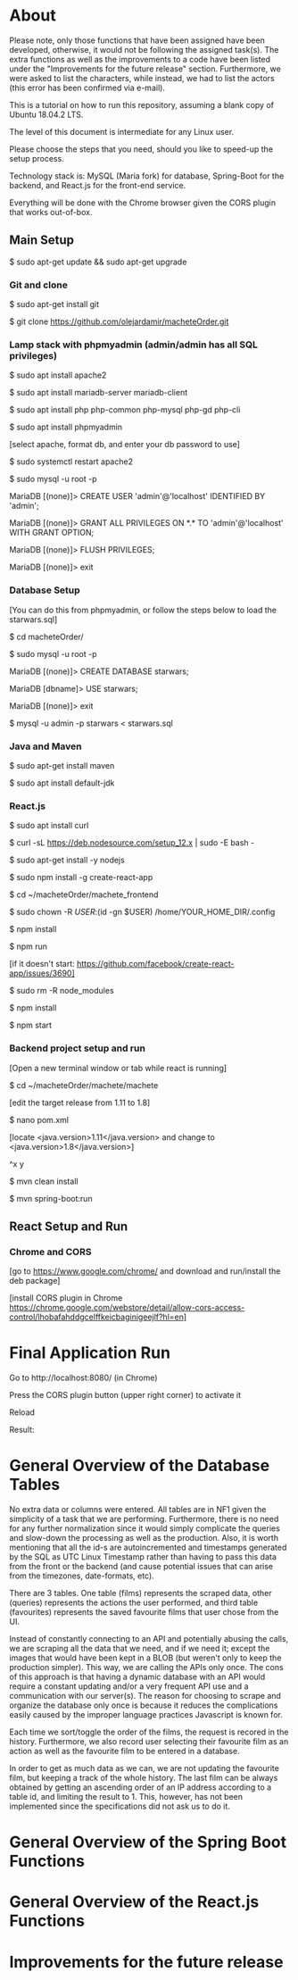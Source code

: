 # About

Please note, only those functions that have been assigned have been developed, otherwise, it would not be following the assigned task(s). The extra functions as well as the improvements to a code have been listed under the "Improvements for the future release" section. Furthermore, we were asked to list the characters, while instead, we had to list the actors (this error has been confirmed via e-mail).

This is a tutorial on how to run this repository, assuming a blank copy of Ubuntu 18.04.2 LTS.

The level of this document is intermediate for any Linux user.

Please choose the steps that you need, should you like to speed-up the setup process.

Technology stack is: MySQL (Maria fork) for database, Spring-Boot for the backend, and React.js for the front-end service.

Everything will be done with the Chrome browser given the CORS plugin that works out-of-box.

## Main Setup

$ sudo apt-get update && sudo apt-get upgrade

### Git and clone

$ sudo apt-get install git

$ git clone https://github.com/olejardamir/macheteOrder.git


### Lamp stack with phpmyadmin (admin/admin has all SQL privileges)


$ sudo apt install apache2

$ sudo apt install mariadb-server mariadb-client

$ sudo apt install php php-common php-mysql php-gd php-cli 

$ sudo apt install phpmyadmin

[select apache, format db, and enter your db password to use]

$ sudo systemctl restart apache2

$ sudo mysql -u root -p


MariaDB [(none)]> CREATE USER 'admin'@'localhost' IDENTIFIED BY 'admin';

MariaDB [(none)]> GRANT ALL PRIVILEGES ON \*.\* TO 'admin'@'localhost' WITH GRANT OPTION;

MariaDB [(none)]> FLUSH PRIVILEGES;

MariaDB [(none)]> exit

### Database Setup

[You can do this from phpmyadmin, or follow the steps below to load the starwars.sql]

$ cd macheteOrder/

$ sudo mysql -u root -p

MariaDB [(none)]> CREATE DATABASE starwars;

MariaDB [dbname]> USE starwars;

MariaDB [(none)]> exit

$ mysql -u admin -p starwars < starwars.sql

### Java and Maven

$ sudo apt-get install maven

$ sudo apt install default-jdk

### React.js
$ sudo apt install curl

$ curl -sL https://deb.nodesource.com/setup_12.x | sudo -E bash -

$ sudo apt-get install -y nodejs

$ sudo npm install -g create-react-app

$ cd ~/macheteOrder/machete_frontend

$ sudo chown -R $USER:$(id -gn $USER) /home/YOUR_HOME_DIR/.config

$ npm install

$ npm run

[if it doesn't start: https://github.com/facebook/create-react-app/issues/3690]

$ sudo rm -R node_modules

$ npm install

$ npm start

### Backend project setup and run
[Open a new terminal window or tab while react is running]

$ cd ~/macheteOrder/machete/machete

[edit the target release from 1.11 to 1.8]

$ nano pom.xml

[locate <java.version>1.11</java.version> and change to <java.version>1.8</java.version>]

^x y

$ mvn clean install

$ mvn spring-boot:run

## React Setup and Run

### Chrome and CORS
[go to https://www.google.com/chrome/ and download and run/install the deb package]

[install CORS plugin in Chrome https://chrome.google.com/webstore/detail/allow-cors-access-control/lhobafahddgcelffkeicbaginigeejlf?hl=en]

# Final Application Run
Go to http://localhost:8080/ (in Chrome)

Press the CORS plugin button (upper right corner) to activate it

Reload

Result:

# General Overview of the Database Tables
No extra data or columns were entered. All tables are in NF1 given the simplicity of a task that we are performing. Furthermore, there is no need for any further normalization since it would simply complicate the queries and slow-down the processing as well as the production. Also, it is worth mentioning that all the id-s are autoincremented and timestamps generated by the SQL as UTC Linux Timestamp rather than having to pass this data from the front or the backend (and cause potential issues that can arise from the timezones, date-formats, etc).

There are 3 tables. One table (films) represents the scraped data, other (queries) represents the actions the user performed, and third table (favourites) represents the saved favourite films that user chose from the UI.

Instead of constantly connecting to an API and potentially abusing the calls, we are scraping all the data that we need, and if we need it; except the images that would have been kept in a BLOB (but weren't only to keep the production simpler). This way, we are calling the APIs only once. The cons of this approach is that having a dynamic database with an API would require a constant updating and/or a very frequent API use and a communication with our server(s). The reason for choosing to scrape and organize the database only once is because it reduces the complications easily caused by the improper language practices Javascript is known for.

Each time we sort/toggle the order of the films, the request is recored in the history. Furthermore, we also record user selecting their favourite film as an action as well as the favourite film to be entered in a database.

In order to get as much data as we can, we are not updating the favourite film, but keeping a track of the whole history. The last film can be always obtained by getting an ascending order of an IP address according to a table id, and limiting the result to 1. This, however, has not been implemented since the specifications did not ask us to do it.


# General Overview of the Spring Boot Functions
# General Overview of the React.js Functions

# Improvements for the future release
